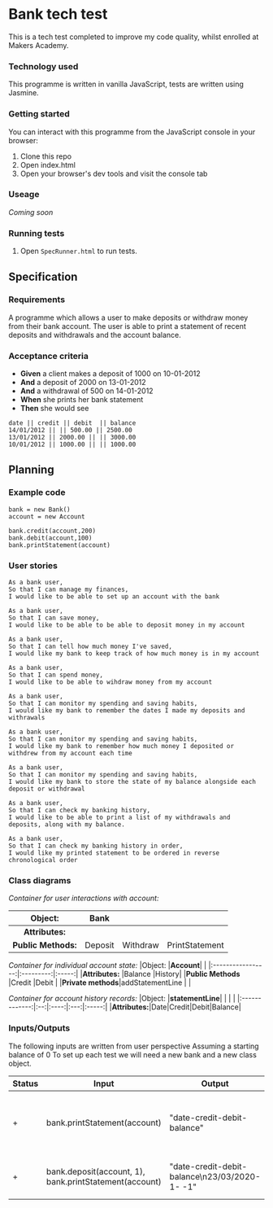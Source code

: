 # Bank tech test

This is a tech test completed to improve my code quality, whilst enrolled at Makers Academy. 

### Technology used

This programme is written in vanilla JavaScript, tests are written using Jasmine.

### Getting started

You can interact with this programme from the JavaScript console in your browser:

1. Clone this repo
2. Open index.html
3. Open your browser's dev tools and visit the console tab

### Useage

*Coming soon*

### Running tests

1. Open `SpecRunner.html` to run tests.

## Specification

### Requirements

A programme which allows a user to make deposits or withdraw money from their bank account. The user is able to print a statement of recent deposits and withdrawals and the account balance.

### Acceptance criteria

- **Given** a client makes a deposit of 1000 on 10-01-2012
- **And** a deposit of 2000 on 13-01-2012
- **And** a withdrawal of 500 on 14-01-2012
- **When** she prints her bank statement
- **Then** she would see

```
date || credit || debit  || balance
14/01/2012 || || 500.00 || 2500.00
13/01/2012 || 2000.00 || || 3000.00
10/01/2012 || 1000.00 || || 1000.00
```

## Planning

### Example code
```
bank = new Bank()
account = new Account

bank.credit(account,200)
bank.debit(account,100)
bank.printStatement(account)
```

### User stories
```
As a bank user, 
So that I can manage my finances,
I would like to be able to set up an account with the bank

As a bank user, 
So that I can save money, 
I would like to be able to be able to deposit money in my account

As a bank user, 
So that I can tell how much money I've saved,
I would like my bank to keep track of how much money is in my account

As a bank user,
So that I can spend money,
I would like to be able to wihdraw money from my account

As a bank user,
So that I can monitor my spending and saving habits,
I would like my bank to remember the dates I made my deposits and withrawals

As a bank user,
So that I can monitor my spending and saving habits,
I would like my bank to remember how much money I deposited or withdrew from my account each time

As a bank user,
So that I can monitor my spending and saving habits, 
I would like my bank to store the state of my balance alongside each deposit or withdrawal

As a bank user,
So that I can check my banking history, 
I would like to be able to print a list of my withdrawals and deposits, along with my balance.

As a bank user,
So that I can check my banking history in order,
I would like my printed statement to be ordered in reverse chronological order
```

### Class diagrams

*Container for user interactions with account:*

| Object:           |**Bank**|        |              |
|:-----------------:|:------:|:------:|:------------:|
|**Attributes:**    |        |        |              |
|**Public Methods:**|Deposit |Withdraw|PrintStatement|

*Container for individual account state:*
|Object:            |**Account**|       |
|:-----------------:|:---------:|:-----:|
|**Attributes:**    |Balance    |History|
|**Public Methods** |Credit     |Debit  |
|**Private methods**|addStatementLine | |

*Container for account history records:*
|Object:        |**statementLine**|  | |  |
|:-------------:|:--:|:----:|:---:|:-----:|
|**Attributes:**|Date|Credit|Debit|Balance|

### Inputs/Outputs

The following inputs are written from user perspective
Assuming a starting balance of 0
To set up each test we will need a new bank and a new class object.

|Status|Input                       |Output                     |Scenario                                      |
|------|----------------------------|---------------------------|----------------------------------------------|
|+     |bank.printStatement(account)|"date-credit-debit-balance"|bank prints a blank statement on a new account| 
|+     |bank.deposit(account, 1), bank.printStatement(account)|"date-credit-debit-balance\n23/03/2020-1- -1"|user deposits £1 in account|





